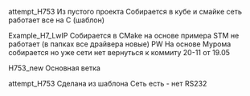 attempt_H753                  Из пустого проекта Собирается в кубе и смайке  сеть работает все на  С  (шаблон)

Example_H7_LwIP               Собирается в CMake на основе примера STM не работает (в папках все драйвера новые)
PW                            На основе Мурома собирается но уже сети нет вернуться к коммиту 20-11 от 19.05

H753_new                      Основная ветка

attempt_H753                  Сделана из шаблона Сеть есть - нет RS232


